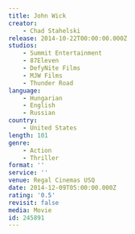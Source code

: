 ```yaml
---
title: John Wick
creator:
    - Chad Stahelski
release: 2014-10-22T00:00:00.000Z
studios:
    - Summit Entertainment
    - 87Eleven
    - DefyNite Films
    - MJW Films
    - Thunder Road
language:
    - Hungarian
    - English
    - Russian
country:
    - United States
length: 101
genre:
    - Action
    - Thriller
format: ''
service: ''
venue: Regal Cinemas USQ
date: 2014-12-09T05:00:00.000Z
rating: '0.5'
revisit: false
media: Movie
id: 245891
---
```



